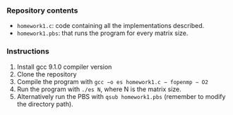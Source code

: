 ### Repository contents
- `homework1.c`: code containing all the implementations
described.
- `homework1.pbs`: that runs the program for every matrix
size.

### Instructions
1) Install gcc 9.1.0 compiler version
2) Clone the repository
3) Compile the program with `gcc −o es homework1.c −
fopenmp − O2`
4) Run the program with `./es N`, where N is the matrix
size.
5) Alternatively run the PBS with `qsub homework1.pbs`
(remember to modify the directory path).

